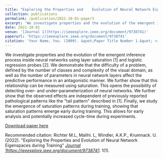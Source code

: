 ```yaml
---
title: "Exploring the Properties and 	Evolution of Neural Network Eigenspaces during Training"
collection: publications
permalink: /publication/2021-10-01-paper3
excerpt: 'We investigate properties and the evolution of the emergent inference process inside neural networks using layer saturation [1] and logistic regression probes [2]. We demonstrate that the difficulty of a problem, defined by the number of classes and complexity of the visual domain, as well as the number of parameters in neural network layers affect the predictive performance in an antagonistic manner. We further show that this relationship can be measured using saturation. This opens the possibility of detecting over- and under-parameterization of neural networks. We further show that the observed effects are independent of previously reported pathological patterns like the "tail pattern" described in [1]. Finally, we study the emergence of saturation patterns during training, showing that saturation patterns emerge early during training. This allows for early analysis and potentially increased cycle-time during experiments.'
date: 2021-10-01
venue: '[Journal 1](https://ieeexplore.ieee.org/document/9738741)'
paperurl: 'https://ieeexplore.ieee.org/document/9738741'
citation: 'Your Name, You. (2009). &quot;Paper Title Number 1.&quot; <i></i>. 1(1).'
---
```

We investigate properties and the evolution of the emergent inference process inside neural networks using layer saturation [1] and logistic regression probes [2]. We demonstrate that the difficulty of a problem, defined by the number of classes and complexity of the visual domain, as well as the number of parameters in neural network layers affect the predictive performance in an antagonistic manner. We further show that this relationship can be measured using saturation. This opens the possibility of detecting over- and under-parameterization of neural networks. We further show that the observed effects are independent of previously reported pathological patterns like the "tail pattern" described in [1]. Finally, we study the emergence of saturation patterns during training, showing that saturation patterns emerge early during training. This allows for early analysis and potentially increased cycle-time during experiments.

[Download paper here](https://ieeexplore.ieee.org/document/9738741)

Recommended citation: Richter M.L, Malihi. L, Windler, A.K.P., Krumnack. U. (2022). "Exploring the Properties and 	Evolution of Neural Network Eigenspaces during Training" <i>[Journal 1](https://ieeexplore.ieee.org/document/9738741)https://ieeexplore.ieee.org/document/9738741</i>. 1(1).
